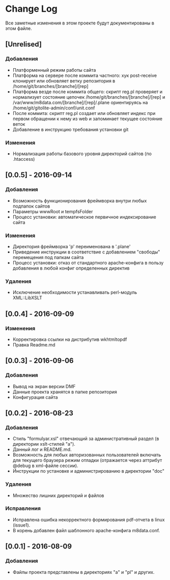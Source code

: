 # Change Log
Все заметные изменения в этом проекте будут документированы в этом файле.

## [Unrelised]
### Добавления
- Платформенный режим работы сайта
- Платформа на сервере после коммита частного: хук post-receive клонирует или обновляет ветку репозитория в /home/git/branches/[branche]/[rep]
- Платформа везде после коммита общего: скрипт reg.pl проверяет и нормализует состояние цепочек /home/git/branches/[branche]/[rep] и /var/www/m8data.com/[branche]/[rep]/.plane ориентируясь на /home/git/gitolite-admin/conf/unit.conf
- После коммита: скрипт reg.pl создает или обновляет индекс при первом обращении к нему из web и запоминает текущее состояние веток
- Добавление в инструкцию требования установки git

### Изменения
- Нормализация работы базового уровня директорий сайтов (по .htaccess)


## [0.0.5] - 2016-09-14
### Добавления
- Возможность функционирования фреймворка внутри любых подпапок сайтов
- Параметры wwwRoot и tempfsFolder
- Процесс установки: автоматическое первичное индексирование сайта

### Изменения
- Директория фреймворка 'p' переименована в '.plane'
- Приведение инструкции в соответствие с добавлением "свободы" перемещения под папкам сайта
- Процесс установки: отказ от стандартного apache-конфига в пользу добавления в любой конфиг определенных директив

### Удаления
- Исключение необходимости устанавливать perl-модуль XML::LibXSLT


## [0.0.4] - 2016-09-09
### Изменения
- Корректировка ссылки на дистрибутив wkhtmltopdf
- Правка Readme.md


## [0.0.3] - 2016-09-06
### Добавления
- Вывод на экран версии DMF
- Данные проекта хранятся в папке репозитория 
- Конфигурация сайта


## [0.0.2] - 2016-08-23
### Добавления
- Стиль "formulyar.xsl" отвечающий за административный раздел (в директории xslt-стилей "а").
- Данный лог и README.md.
- Возможность для любых авторизованных пользователей включать для текущего браузера режим отладки (отражается через аттрибут @debug в xml-файле сессии).
- Инструкции по установке и администрированию в директории "doc"

### Удаления
- Множество лишних директорий и файлов

### Исправления
- Исправлена ошибка некорректного формирования pdf-отчета в linux (issue1).
- В корень добавлен файл шаблонного apache-конфига m8data.conf.


## [0.0.1] - 2016-08-09
### Добавления
- Файлы проекта представлены в директориях "a" и "pl" и других.